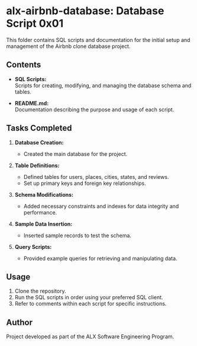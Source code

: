 # alx-airbnb-database: Database Script 0x01

This folder contains SQL scripts and documentation for the initial setup and management of the Airbnb clone database project.

## Contents

- **SQL Scripts:**  
   Scripts for creating, modifying, and managing the database schema and tables.

- **README.md:**  
   Documentation describing the purpose and usage of each script.

## Tasks Completed

1. **Database Creation:**

   - Created the main database for the project.

2. **Table Definitions:**

   - Defined tables for users, places, cities, states, and reviews.
   - Set up primary keys and foreign key relationships.

3. **Schema Modifications:**

   - Added necessary constraints and indexes for data integrity and performance.

4. **Sample Data Insertion:**

   - Inserted sample records to test the schema.

5. **Query Scripts:**
   - Provided example queries for retrieving and manipulating data.

## Usage

1. Clone the repository.
2. Run the SQL scripts in order using your preferred SQL client.
3. Refer to comments within each script for specific instructions.

## Author

Project developed as part of the ALX Software Engineering Program.
